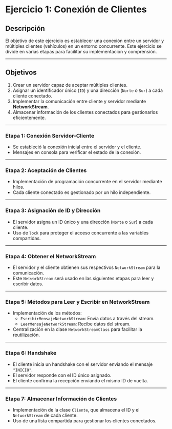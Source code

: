 # **Ejercicio 1: Conexión de Clientes**

## **Descripción**
El objetivo de este ejercicio es establecer una conexión entre un servidor y múltiples clientes (vehículos) en un entorno concurrente. Este ejercicio se divide en varias etapas para facilitar su implementación y comprensión.

---

## **Objetivos**
1. Crear un servidor capaz de aceptar múltiples clientes.
2. Asignar un identificador único (`ID`) y una dirección (`Norte` o `Sur`) a cada cliente conectado.
3. Implementar la comunicación entre cliente y servidor mediante **NetworkStream**.
4. Almacenar información de los clientes conectados para gestionarlos eficientemente.

---

### **Etapa 1: Conexión Servidor-Cliente**
- Se estableció la conexión inicial entre el servidor y el cliente.
- Mensajes en consola para verificar el estado de la conexión.

---

### **Etapa 2: Aceptación de Clientes**
- Implementación de programación concurrente en el servidor mediante hilos.
- Cada cliente conectado es gestionado por un hilo independiente.

---

### **Etapa 3: Asignación de ID y Dirección**
- El servidor asigna un ID único y una dirección (`Norte` o `Sur`) a cada cliente.
- Uso de `lock` para proteger el acceso concurrente a las variables compartidas.

---

### **Etapa 4: Obtener el NetworkStream**
- El servidor y el cliente obtienen sus respectivos `NetworkStream` para la comunicación.
- Este `NetworkStream` será usado en las siguientes etapas para leer y escribir datos.

---

### **Etapa 5: Métodos para Leer y Escribir en NetworkStream**
- Implementación de los métodos:
  - `EscribirMensajeNetworkStream`: Envía datos a través del stream.
  - `LeerMensajeNetworkStream`: Recibe datos del stream.
- Centralización en la clase `NetworkStreamClass` para facilitar la reutilización.

---

### **Etapa 6: Handshake**
- El cliente inicia un handshake con el servidor enviando el mensaje `"INICIO"`.
- El servidor responde con el ID único asignado.
- El cliente confirma la recepción enviando el mismo ID de vuelta.

---

### **Etapa 7: Almacenar Información de Clientes**
- Implementación de la clase `Cliente`, que almacena el ID y el `NetworkStream` de cada cliente.
- Uso de una lista compartida para gestionar los clientes conectados.
